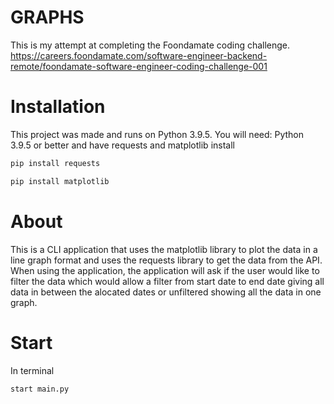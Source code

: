 # GRAPHS

This is my attempt at completing the Foondamate coding challenge.
https://careers.foondamate.com/software-engineer-backend-remote/foondamate-software-engineer-coding-challenge-001

# Installation

This project was made and runs on Python 3.9.5.
 You will need:
Python 3.9.5 or better and have  requests and matplotlib install
```bash
pip install requests
```
```bash 
pip install matplotlib
```
# About

This is a CLI application that uses the matplotlib library to plot the data in a line graph format and uses the requests library to get the data from the API. When using 
the application, the application will ask if the user would like to filter the data which would allow a filter from start date to end date giving all data in between
the alocated dates or unfiltered showing all the data in one graph.

# Start

In terminal
```bash
start main.py
```
